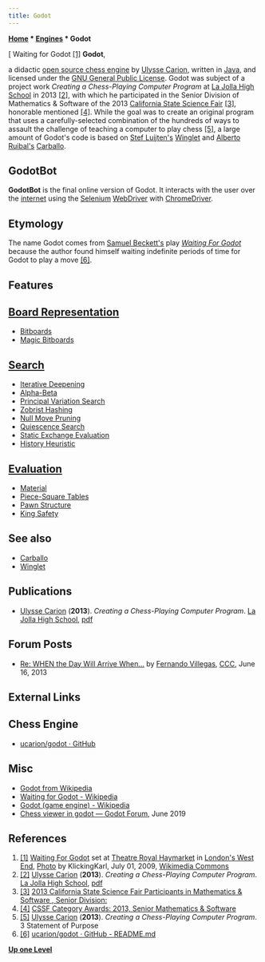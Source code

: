 ```yaml
---
title: Godot
---
```

**[Home](Home "Home") * [Engines](Engines "Engines") * Godot**

\[ Waiting for Godot <a id="cite-note-1" href="#cite-ref-1">[1]</a>
**Godot**,

a didactic [open source chess engine](Category:Open_Source "Category:Open Source") by [Ulysse Carion](index.php?title=Ulysse_Carion&action=edit&redlink=1 "Ulysse Carion (page does not exist)"), written in [Java](Java "Java"), and licensed under the [GNU General Public License](Free_Software_Foundation#GPL "Free Software Foundation").
Godot was subject of a project work *Creating a Chess-Playing Computer Program* at [La Jolla High School](https://en.wikipedia.org/wiki/La_Jolla_High_School) in 2013
<a id="cite-note-2" href="#cite-ref-2">[2]</a>,
with which he participated in the Senior Division of Mathematics & Software of the 2013 [California State Science Fair](https://en.wikipedia.org/wiki/California_State_Science_Fair) <a id="cite-note-3" href="#cite-ref-3">[3]</a>, honorable mentioned <a id="cite-note-4" href="#cite-ref-4">[4]</a>.
While the goal was to create an original program that uses a carefully-selected combination of the hundreds of ways to assault the challenge of teaching a computer to play chess
<a id="cite-note-5" href="#cite-ref-5">[5]</a>,
a large amount of Godot's code is based on [Stef Luijten's](index.php?title=Stef_Luijten&action=edit&redlink=1 "Stef Luijten (page does not exist)") [Winglet](Winglet "Winglet") and [Alberto Ruibal's](Alberto_Alonso_Ruibal "Alberto Alonso Ruibal") [Carballo](Carballo "Carballo").

## GodotBot

**GodotBot** is the final online version of Godot. It interacts with the user over the [internet](https://en.wikipedia.org/wiki/Internet) using the [Selenium](<https://en.wikipedia.org/wiki/Selenium_(software)>)
[WebDriver](<https://en.wikipedia.org/wiki/Selenium_(software)#Selenium_WebDriver>) with [ChromeDriver](https://en.wikipedia.org/wiki/Google_Chrome).

## Etymology

The name Godot comes from [Samuel Beckett's](https://en.wikipedia.org/wiki/Samuel_Beckett) play *[Waiting For Godot](https://en.wikipedia.org/wiki/Waiting_for_Godot)* because the author found himself waiting indefinite periods of time for Godot to play a move <a id="cite-note-6" href="#cite-ref-6">[6]</a>.

## Features

## [Board Representation](Board_Representation "Board Representation")

- [Bitboards](Bitboards "Bitboards")
- [Magic Bitboards](Magic_Bitboards "Magic Bitboards")

## [Search](Search "Search")

- [Iterative Deepening](Iterative_Deepening "Iterative Deepening")
- [Alpha-Beta](Alpha-Beta "Alpha-Beta")
- [Principal Variation Search](Principal_Variation_Search "Principal Variation Search")
- [Zobrist Hashing](Zobrist_Hashing "Zobrist Hashing")
- [Null Move Pruning](Null_Move_Pruning "Null Move Pruning")
- [Quiescence Search](Quiescence_Search "Quiescence Search")
- [Static Exchange Evaluation](Static_Exchange_Evaluation "Static Exchange Evaluation")
- [History Heuristic](History_Heuristic "History Heuristic")

## [Evaluation](Evaluation "Evaluation")

- [Material](Material "Material")
- [Piece-Square Tables](Piece-Square_Tables "Piece-Square Tables")
- [Pawn Structure](Pawn_Structure "Pawn Structure")
- [King Safety](King_Safety "King Safety")

## See also

- [Carballo](Carballo "Carballo")
- [Winglet](Winglet "Winglet")

## Publications

- [Ulysse Carion](index.php?title=Ulysse_Carion&action=edit&redlink=1 "Ulysse Carion (page does not exist)") (**2013**). *Creating a Chess-Playing Computer Program*. [La Jolla High School](https://en.wikipedia.org/wiki/La_Jolla_High_School), [pdf](http://ulysse.io/ComputerChess.pdf)

## Forum Posts

- [Re: WHEN the Day Will Arrive When...](http://www.talkchess.com/forum/viewtopic.php?start=0&t=48309&start=8) by [Fernando Villegas](Fernando_Villegas "Fernando Villegas"), [CCC](CCC "CCC"), June 16, 2013

## External Links

## Chess Engine

- [ucarion/godot · GitHub](https://github.com/ucarion/godot)

## Misc

- [Godot from Wikipedia](https://en.wikipedia.org/wiki/Godot)
- [Waiting for Godot - Wikipedia](https://en.wikipedia.org/wiki/Waiting_for_Godot)
- [Godot (game engine) - Wikipedia](https://en.wikipedia.org/wiki/Godot_%28game_engine%29)
- [Chess viewer in godot — Godot Forum](https://godotforums.org/discussion/20789/chess-viewer-in-godot), June 2019

## References

1. <a id="cite-ref-1" href="#cite-note-1">[1]</a> [Waiting For Godot](https://en.wikipedia.org/wiki/Waiting_for_Godot) set at [Theatre Royal Haymarket](https://en.wikipedia.org/wiki/Haymarket_Theatre) in [London's West End](https://en.wikipedia.org/wiki/West_End_of_London), [Photo](https://commons.wikimedia.org/wiki/File:Waiting_for_Godot_set_Theatre_Royal_Haymarket_2009.jpg) by KlickingKarl, July 01, 2009, [Wikimedia Commons](https://en.wikipedia.org/wiki/Wikimedia_Commons)
1. <a id="cite-ref-2" href="#cite-note-2">[2]</a> [Ulysse Carion](index.php?title=Ulysse_Carion&action=edit&redlink=1 "Ulysse Carion (page does not exist)") (**2013**). *Creating a Chess-Playing Computer Program*. [La Jolla High School](https://en.wikipedia.org/wiki/La_Jolla_High_School), [pdf](http://ulysse.io/ComputerChess.pdf)
1. <a id="cite-ref-3" href="#cite-note-3">[3]</a> [2013 California State Science Fair Participants in Mathematics & Software , Senior Division:](http://www.usc.edu/CSSF/History/2013/pictures/Portrait/p_S14.html)
1. <a id="cite-ref-4" href="#cite-note-4">[4]</a> [CSSF Category Awards: 2013, Senior Mathematics & Software](http://www.usc.edu/CSSF/History/2013/Awards/S14.html)
1. <a id="cite-ref-5" href="#cite-note-5">[5]</a> [Ulysse Carion](index.php?title=Ulysse_Carion&action=edit&redlink=1 "Ulysse Carion (page does not exist)") (**2013**). *Creating a Chess-Playing Computer Program*. 3 Statement of Purpose
1. <a id="cite-ref-6" href="#cite-note-6">[6]</a> [ucarion/godot · GitHub - README.md](https://github.com/ucarion/godot)

**[Up one Level](Engines "Engines")**

